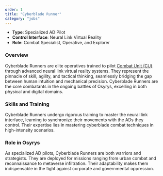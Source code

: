 ```yaml
---
order: 1
title: "Cyberblade Runner"
category: "jobs"
---
```


- **Type**: Specialized AD Pilot
- **Control Interface**: Neural Link Virtual Reality
- **Role**: Combat Specialist, Operative, and Explorer

### Overview

Cyberblade Runners are elite operatives trained to
pilot [Combat Unit (CU)](https://www.notion.so/Combat-Unit-CU-16c7b60d6f9680faa998d8168b849eea?pvs=21) through advanced
neural link virtual reality systems. They represent the pinnacle of skill, agility, and tactical thinking, seamlessly
bridging the gap between human intuition and mechanical precision. Cyberblade Runners are the core combatants in the
ongoing battles of Osyrys, excelling in both physical and digital domains.

### Skills and Training

Cyberblade Runners undergo rigorous training to master the neural link interface, learning to synchronize their
movements with the ADs they control. Their expertise lies in mastering cyberblade combat techniques in high-intensity
scenarios.

### Role in Osyrys

As specialized AD pilots, Cyberblade Runners are both warriors and strategists. They are deployed for missions ranging
from urban combat and reconnaissance to metaverse infiltration. Their adaptability makes them indispensable in the fight
against corporate and governmental oppression.